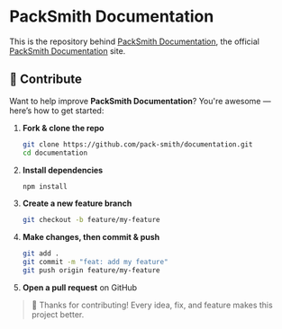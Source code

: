 # PackSmith Documentation
This is the repository behind [PackSmith Documentation](https://packsmith.vercel.app), the official [PackSmith Documentation](https://packsmith.vercel.app) site.

## 🙌 Contribute

Want to help improve **PackSmith Documentation**? You're awesome — here’s how to get started:

1. **Fork & clone the repo**

   ```bash
   git clone https://github.com/pack-smith/documentation.git
   cd documentation
   ```

2. **Install dependencies**

   ```bash
   npm install
   ```

3. **Create a new feature branch**

   ```bash
   git checkout -b feature/my-feature
   ```

4. **Make changes, then commit & push**

   ```bash
   git add .
   git commit -m "feat: add my feature"
   git push origin feature/my-feature
   ```

5. **Open a pull request** on GitHub

> 💚 Thanks for contributing! Every idea, fix, and feature makes this project better.